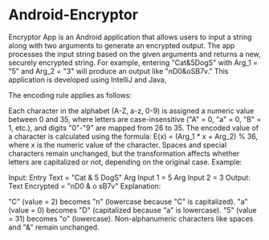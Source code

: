# Android-Encryptor

Encryptor App is an Android application that allows users to input a string along with two arguments to generate an encrypted output. The app processes the input string based on the given arguments and returns a new, securely encrypted string. For example, entering "Cat&5DogS" with Arg_1 = "5" and Arg_2 = "3" will produce an output like "nD0&oSB7v." This application is developed using IntelliJ and Java, 

The encoding rule applies as follows:

Each character in the alphabet (A-Z, a-z, 0-9) is assigned a numeric value between 0 and 35, where letters are case-insensitive ("A" = 0, "a" = 0, "B" = 1, etc.), and digits "0"-"9" are mapped from 26 to 35.
The encoded value of a character is calculated using the formula:
E(x) = (Arg_1 * x + Arg_2) % 36, where x is the numeric value of the character.
Spaces and special characters remain unchanged, but the transformation affects whether letters are capitalized or not, depending on the original case.
Example:

Input:
Entry Text = "Cat & 5 DogS"
Arg Input 1 = 5
Arg Input 2 = 3
Output:
Text Encrypted = "nD0 & o sB7v"
Explanation:

"C" (value = 2) becomes "n" (lowercase because "C" is capitalized).
"a" (value = 0) becomes "D" (capitalized because "a" is lowercase).
"5" (value = 31) becomes "o" (lowercase).
Non-alphanumeric characters like spaces and "&" remain unchanged.

